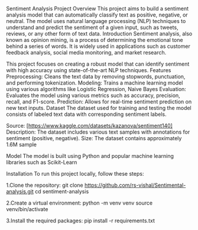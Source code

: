 Sentiment Analysis Project
Overview
This project aims to build a sentiment analysis model that can automatically classify text as positive, negative, or neutral. The model uses natural language processing (NLP) techniques to understand and predict the sentiment of a given input, such as tweets, reviews, or any other form of text data.
Introduction
Sentiment analysis, also known as opinion mining, is a process of determining the emotional tone behind a series of words. It is widely used in applications such as customer feedback analysis, social media monitoring, and market research.

This project focuses on creating a robust model that can identify sentiment with high accuracy using state-of-the-art NLP techniques.
Features
Preprocessing: Cleans the text data by removing stopwords, punctuation, and performing tokenization.
Modeling: Trains a machine learning model using various algorithms like Logistic Regression, Naive Bayes
Evaluation: Evaluates the model using various metrics such as accuracy, precision, recall, and F1-score.
Prediction: Allows for real-time sentiment prediction on new text inputs.
Dataset
The dataset used for training and testing the model consists of labeled text data with corresponding sentiment labels.

Source: [https://www.kaggle.com/datasets/kazanova/sentiment140]
Description: The dataset includes various text samples with annotations for sentiment (positive, negative).
Size: The dataset contains approximately 1.6M sample

Model
The model is built using Python and popular machine learning libraries such as Scikit-Learn

Installation
To run this project locally, follow these steps:

1.Clone the repository:
git clone https://github.com/rs-vishal/Sentimental-analysis.git
cd sentiment-analysis

2.Create a virtual environment:
python -m venv venv
source venv/bin/activate

3.Install the required packages:
pip install -r requirements.txt
